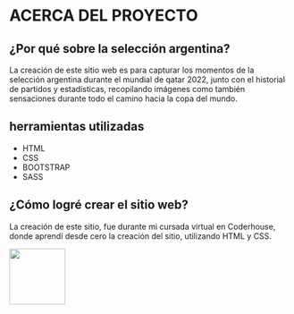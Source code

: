 # ACERCA DEL PROYECTO
## ¿Por qué sobre la selección argentina?
La creación de este sitio web es para capturar los momentos de la selección argentina durante el mundial de qatar 2022, junto con el historial de partidos y estadísticas, recopilando imágenes como también sensaciones durante todo el camino hacia la copa del mundo.

## herramientas utilizadas
- HTML
- CSS
- BOOTSTRAP
- SASS

## ¿Cómo logré crear el sitio web?
La creación de este sitio, fue durante mi cursada virtual en Coderhouse, donde aprendí desde cero la creación del sitio, utilizando HTML y CSS.

<img src="https://upload.wikimedia.org/wikipedia/commons/7/75/Logo_blackbg.png" height="100">

